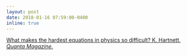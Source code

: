 ```yaml
---
layout: post
date: 2018-01-16 07:59:00-0400
inline: true
---
```


<a href="https://www.quantamagazine.org/what-makes-the-hardest-equations-in-physics-so-difficult-20180116/">What makes the hardest equations in physics so difficult? K. Hartnett, <i>Quanta Magazine</i>.
